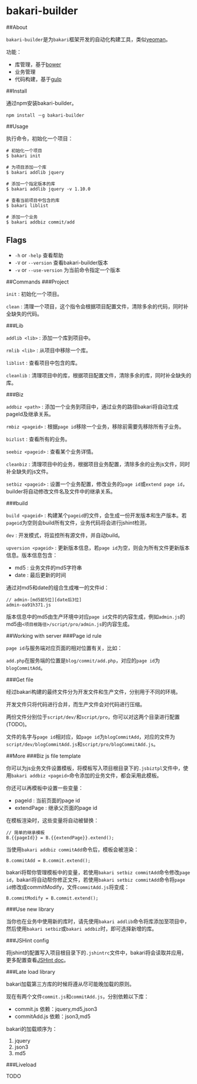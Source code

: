 bakari-builder
==============

##About

`bakari-builder`是为`bakari`框架开发的自动化构建工具，类似[yeoman](http://yeoman.io/)。

功能：

- 库管理，基于[bower](http://bower.io/)
- 业务管理
- 代码构建，基于[gulp](http://gulpjs.com/)

##Install

通过npm安装bakari-builder。

	npm install －g bakari-builder

##Usage

执行命令，初始化一个项目：


	# 初始化一个项目
	$ bakari init
	
	# 为项目添加一个库
	$ bakari addlib jquery
	
	# 添加一个指定版本的库
	$ bakari addlib jquery -v 1.10.0
	
	# 查看当前项目中包含的库
	$ bakari liblist

	# 添加一个业务
	$ bakari addbiz commit/add
	
## Flags
- `-h` or `-help` 查看帮助
- `-V` or `--version` 查看bakari-builder版本
- `-v` or `--use-version` 为当前命令指定一个版本


##Commands
###Project

`init` 	: 初始化一个项目。

`clean` : 清理一个项目，这个指令会根据项目配置文件，清除多余的代码，同时补全缺失的代码。

###Lib

`addlib <lib>` : 添加一个库到项目中。

`rmlib <lib>` : 从项目中移除一个库。

`liblist` : 查看项目中包含的库。

`cleanlib` : 清理项目中的库，根据项目配置文件，清除多余的库，同时补全缺失的库。


###Biz

`addbiz <path>` : 添加一个业务到项目中，通过业务的路径bakari将自动生成pageId及继承关系。

`rmbiz <pageid>` : 根据`page id`移除一个业务，移除前需要先移除所有子业务。

`bizlist` : 查看所有的业务。

`seebiz <pageid>` : 查看某个业务详情。

`cleanbiz` : 清理项目中的业务，根据项目业务配置，清除多余的业务js文件，同时补全缺失的js文件。

`setbiz <pageid>` : 设置一个业务配置，修改业务的`page id`或`extend page id`，builder将自动修改文件名及文件中的继承关系。

###build

`build <pageid>` : 构建某个`pageid`的文件，会生成一份开发版本和生产版本。若`pageid`为空则会build所有文件，业务代码将会进行jshint检测，

`dev` : 开发模式，将监控所有源文件，并自动build。

`upversion <pageid>` : 更新版本信息，若`page id`为空，则会为所有文件更新版本信息。版本信息包含：

- md5 : 业务文件的md5字符串
- date : 最后更新的时间

通过对md5和date的组合生成唯一的文件id：
	
	// admin-[md5前5位][date后3位]
	admin-oa91h371.js
	
版本信息中的md5由生产环境中对应`page id`文件的内容生成，例如`admin.js`的md5由`<项目根路径>/script/pro/admin.js`的内容生成。

##Working with server
###Page id rule

`page id`与服务端对应页面的相对位置有关，比如：

`add.php`在服务端的位置是`blog/commit/add.php`，对应的`page id`为`blogCommitAdd`。

###Get file

经过bakari构建的最终文件分为开发文件和生产文件，分别用于不同的环境。

开发文件只将代码进行合并，而生产文件会对代码进行压缩。

两份文件分别位于`script/dev/`和`script/pro`，你可以对这两个目录进行配置(TODO)。

文件的名字与`page id`相对应，如`page id`为`blogCommitAdd`，对应的文件为`script/dev/blogCommitAdd.js`和`script/pro/blogCommitAdd.js`。

##More
###Biz js file template

你可以为js业务文件设置模板，将模板写入项目根目录下的`.jsbiztpl`文件中，使用`bakari addbiz <pageid>`命令添加的业务文件，都会采用此模板。

你还可以再模板中设置一些变量：

- pageId : 当前页面的page id
- extendPage : 继承父页面的page id

在模板渲染时，这些变量将自动被替换：
	
	// 简单的继承模板
	B.{{pageId}} = B.{{extendPage}}.extend();
	
当使用`bakari addbiz commitAdd`命令后，模板会被渲染：

	B.commitAdd = B.commit.extend();

bakari将帮你管理模板中的变量，若使用`bakari setbiz commitAdd`命令修改`page id`，bakari将自动帮你修正文件，若使用`bakari setbiz commitAdd`命令将`page id`修改成commitModify，文件`commitAdd.js`将变成：

	B.commitModify = B.commit.extend();

###Use new library

当你也在业务中使用新的库时，请先使用`bakari addlib`命令将库添加至项目中，然后使用`bakari setbiz`或`bakari addbiz`时，即可选择新增的库。

###JSHint config

将jshint的配置写入项目根目录下的`.jshintrc`文件中，bakari将会读取并应用，更多配置查看[JSHint doc](http://jshint.com/docs/)。

###Late load library

bakari加载第三方库的时候将遵从尽可能晚加载的原则。

现在有两个文件`commit.js`和`commitAdd.js`，分别依赖以下库：

- commit.js 依赖：jquery,md5,json3
- commitAdd.js 依赖：json3,md5

bakari的加载顺序为：

1. jquery
2. json3
3. md5

###Liveload

TODO